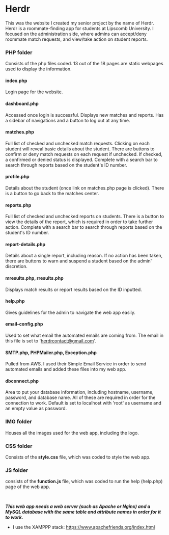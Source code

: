 # Herdr
This was the website I created my senior project by the name of Herdr. Herdr is a roommate-finding app for students at Lipscomb University. I focused on the administration side, where admins can accept/deny roommate match requests, and view/take action on student reports.

### PHP folder
Consists of the php files coded. 13 out of the 18 pages are static webpages used to display the information. 

#### index.php
Login page for the website.

#### dashboard.php
Accessed once login is successful. Displays new matches and reports. Has a sidebar of navigations and a button to log out at any time.

#### matches.php
Full list of checked and unchecked match requests. Clicking on each student will reveal basic details about the student. There are buttons to confirm or deny match requests on each request if unchecked. If checked, a confirmed or denied status is displayed. Complete with a search bar to search through reports based on the student's ID number.

#### profile.php
Details about the student (once link on matches.php page is clicked). There is a button to go back to the matches center.

#### reports.php
Full list of checked and unchecked reports on students. There is a button to view the details of the report, which is required in order to take further action. Complete with a search bar to search through reports based on the student's ID number.

#### report-details.php
Details about a single report, including reason. If no action has been taken, there are buttons to warn and suspend a student based on the admin' discretion.

#### mresults.php, rresults.php
Displays match results or report results based on the ID inputted.

#### help.php
Gives guidelines for the admin to navigate the web app easily.

#### email-config.php
Used to set what email the automated emails are coming from. The email in this file is set to 'herdrcontact@gmail.com'.

#### SMTP.php, PHPMailer.php, Exception.php
Pulled from AWS. I used their Simple Email Service in order to send automated emails and added these files into my web app.

#### dbconnect.php
Area to put your database information, including hostname, username, password, and database name. All of these are required in order for the connection to work. Default is set to localhost with 'root' as username and an empty value as password.


### IMG folder
Houses all the images used for the web app, including the logo.

### CSS folder
Consists of the **style.css** file, which was coded to style the web app.

### JS folder
consists of the **function.js** file, which was coded to run the help (help.php) page of the web app.

<br/>

***This web app needs a web server (such as Apache or Nginx) and a MySQL database with the same table and attribute names in order for it to work.***

- I use the XAMPPP stack: https://www.apachefriends.org/index.html
